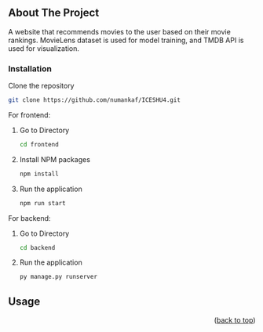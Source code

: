 ## About The Project
A website that recommends movies to the user based on their movie rankings.
MovieLens dataset is used for model training, and TMDB API is used for visualization.
  
### Installation
Clone the repository
   ```sh
   git clone https://github.com/numankaf/ICESHU4.git
   ```
For frontend:
1. Go to Directory
    ```sh
    cd frontend
   ```
2. Install NPM packages
   ```sh
   npm install
   ```
3. Run the application
   ```sh
   npm run start
   ```

For backend:
1. Go to Directory
    ```sh
    cd backend
   ```
2. Run the application
   ```sh
   py manage.py runserver
   ```

## Usage

<p align="right">(<a href="#readme-top">back to top</a>)</p>
